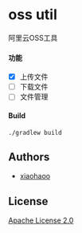 # oss util
阿里云OSS工具

#### 功能
- [x] 上传文件
- [ ] 下载文件
- [ ] 文件管理

#### Build

```
./gradlew build
```

## Authors
- [xiaohaoo](https://github.com/xiaohaoo)

## License

[Apache License 2.0](LICENSE)

